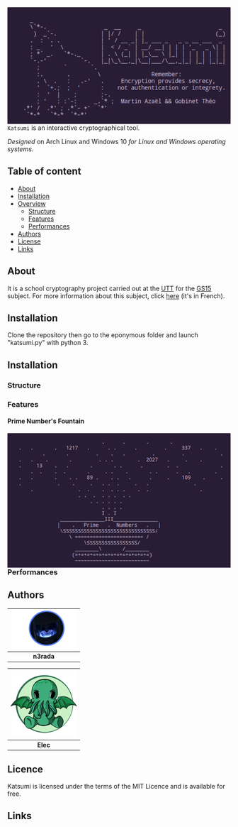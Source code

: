 <a>
    <img src="images/Katsumi.png" alt="Katsumi logo" title="katsumi" align="right" />
</a>

`Katsumi` is an interactive cryptographical tool.

*Designed* on Arch Linux and Windows 10 *for Linux and Windows operating systems*.

## Table of content

- [About](#About)
- [Installation](#Installation)
- [Overview](#Performance)
    - [Structure](#Structure)
    - [Features](#Features)
    - [Performances](#Performances)
- [Authors](#Authors)
- [License](#License)
- [Links](#Links)
## About
It is a school cryptography project carried out at the [UTT](https://www.utt.fr/) for the [GS15](images/GS15.png) subject.
For more information about this subject, click [here](pdfs/Projet.pdf) (it's in French).

## Installation
Clone the repository then go to the eponymous folder and launch "katsumi.py" with python 3.

## Installation

### Structure

### Features

#### Prime Number's Fountain
<a>
    <img src="images/PrimeFount.png" alt="Fount" title="Prime Number's Fountain" align="right" />
</a>

### Performances

## Authors

| [![N3rada](images/n3rada.png)](https://github.com/n3rada)      	|      
|:-----------------------------------------------------------------:|      
|                                 **n3rada**                        |

|  [![Elec](images/Elec.png)](https://github.com/theogobinet)       |
|:-----------------------------------------------------------------:|
|                            **Elec**                               |
## Licence
Katsumi is licensed under the terms of the MIT Licence 
and is available for free.

## Links
